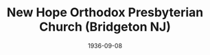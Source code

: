 ---
date: &id001 1936-09-08
end_date: null
location:
  address: 65 Hitchner Avenue
  city: Bridgeton
  state: NJ
minister:
- end: 1945-01-01
  name: Clifford Smith
  start: 1936-09-08
  type: Pastor
- end: 1949-01-01
  name: Richard Gray
  start: 1945-01-01
  type: Pastor
- end: 1962-01-01
  name: Ralph Clough
  start: 1949-01-01
  type: Pastor
- end: 1969-01-01
  name: Arthur Olson
  start: 1963-01-01
  type: Pastor
- end: 1976-01-01
  name: Robert Marshall
  start: 1970-01-01
  type: Pastor
- end: 1985-01-01
  name: Robert Gramp
  start: 1977-01-01
  type: Pastor
- end: 1998-01-01
  name: Glenn Evans
  start: 1987-01-01
  type: Pastor
- end: 2005-01-01
  name: Neil Lodge
  start: 1998-01-01
  type: Pastor
- end: null
  name: Claude Taylor
  start: 2008-01-01
  type: Pastor
ministers:
- Clifford Smith
- Richard Gray
- Ralph Clough
- Arthur Olson
- Robert Marshall
- Robert Gramp
- Glenn Evans
- Neil Lodge
- Claude Taylor
name: New Hope Orthodox Presbyterian Church
names:
- end: null
  name: New Hope Orthodox Presbyterian Church
  start: 1936-09-08
- end: 2005-01-01
  name: Calvary Orthodox Presbyterian Church
  start: 1936-09-08
origination_date: *id001
raw_data: "NEW JERSEY Bridgeton\n\nNew Hope Orthodox Presbyterian Church  (September\
  \ 8, 1936\u2013 )\n(called Calvary Orthodox Presbyterian Church, 1936\u20132005)\n\
  65 Hitchner Avenue\nPastors: Clifford Smith, 1936\u201345\nRichard Gray, 1945\u2013\
  49\nRalph Clough, 1949\u201362\nArthur Olson, 1963\u201369\nRobert Marshall, 1970\u2013\
  76\nRobert Gramp, 1977\u201385\nGlenn Evans, 1987\u201398\nNeil Lodge, 1998\u2013\
  2005\nClaude Taylor, 2008\u2013"
received_from: null
states:
- NJ
status:
  active: true
  end_date: null
  reason: null
  received_from: null
  withdrawal_to: null
title: New Hope Orthodox Presbyterian Church (Bridgeton NJ)
year_established:
- 1936

---